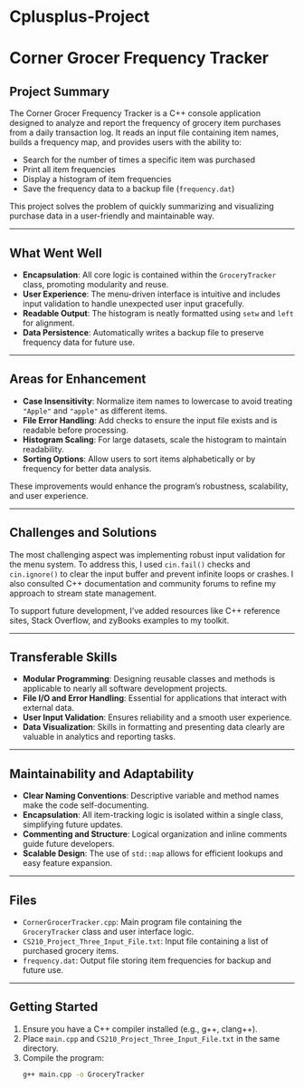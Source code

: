 # Cplusplus-Project

# Corner Grocer Frequency Tracker

## Project Summary
The Corner Grocer Frequency Tracker is a C++ console application designed to analyze and report the frequency of grocery item purchases from a daily transaction log. It reads an input file containing item names, builds a frequency map, and provides users with the ability to:

- Search for the number of times a specific item was purchased
- Print all item frequencies
- Display a histogram of item frequencies
- Save the frequency data to a backup file (`frequency.dat`)

This project solves the problem of quickly summarizing and visualizing purchase data in a user-friendly and maintainable way.

---

## What Went Well
- **Encapsulation**: All core logic is contained within the `GroceryTracker` class, promoting modularity and reuse.
- **User Experience**: The menu-driven interface is intuitive and includes input validation to handle unexpected user input gracefully.
- **Readable Output**: The histogram is neatly formatted using `setw` and `left` for alignment.
- **Data Persistence**: Automatically writes a backup file to preserve frequency data for future use.

---

## Areas for Enhancement
- **Case Insensitivity**: Normalize item names to lowercase to avoid treating `"Apple"` and `"apple"` as different items.
- **File Error Handling**: Add checks to ensure the input file exists and is readable before processing.
- **Histogram Scaling**: For large datasets, scale the histogram to maintain readability.
- **Sorting Options**: Allow users to sort items alphabetically or by frequency for better data analysis.

These improvements would enhance the program’s robustness, scalability, and user experience.

---

## Challenges and Solutions
The most challenging aspect was implementing robust input validation for the menu system. To address this, I used `cin.fail()` checks and `cin.ignore()` to clear the input buffer and prevent infinite loops or crashes. I also consulted C++ documentation and community forums to refine my approach to stream state management.

To support future development, I’ve added resources like C++ reference sites, Stack Overflow, and zyBooks examples to my toolkit.

---

## Transferable Skills
- **Modular Programming**: Designing reusable classes and methods is applicable to nearly all software development projects.
- **File I/O and Error Handling**: Essential for applications that interact with external data.
- **User Input Validation**: Ensures reliability and a smooth user experience.
- **Data Visualization**: Skills in formatting and presenting data clearly are valuable in analytics and reporting tasks.

---

## Maintainability and Adaptability
- **Clear Naming Conventions**: Descriptive variable and method names make the code self-documenting.
- **Encapsulation**: All item-tracking logic is isolated within a single class, simplifying future updates.
- **Commenting and Structure**: Logical organization and inline comments guide future developers.
- **Scalable Design**: The use of `std::map` allows for efficient lookups and easy feature expansion.

---

## Files
- `CornerGrocerTracker.cpp`: Main program file containing the `GroceryTracker` class and user interface logic.
- `CS210_Project_Three_Input_File.txt`: Input file containing a list of purchased grocery items.
- `frequency.dat`: Output file storing item frequencies for backup and future use.

---

## Getting Started
1. Ensure you have a C++ compiler installed (e.g., g++, clang++).
2. Place `main.cpp` and `CS210_Project_Three_Input_File.txt` in the same directory.
3. Compile the program:
   ```bash
   g++ main.cpp -o GroceryTracker
